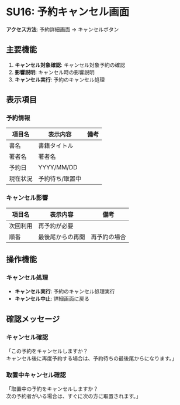 # SU16: 予約キャンセル画面

**アクセス方法**: 予約詳細画面 → キャンセルボタン

## 主要機能
1. **キャンセル対象確認**: キャンセル対象予約の確認
2. **影響説明**: キャンセル時の影響説明
3. **キャンセル実行**: 予約のキャンセル処理

## 表示項目

### 予約情報
| 項目名 | 表示内容 | 備考 |
|--------|----------|------|
| 書名 | 書籍タイトル | |
| 著者名 | 著者名 | |
| 予約日 | YYYY/MM/DD | |
| 現在状況 | 予約待ち/取置中 | |

### キャンセル影響
| 項目名 | 表示内容 | 備考 |
|--------|----------|------|
| 次回利用 | 再予約が必要 | |
| 順番 | 最後尾からの再開 | 再予約の場合 |

## 操作機能

### キャンセル処理
- **キャンセル実行**: 予約のキャンセル処理実行
- **キャンセル中止**: 詳細画面に戻る

## 確認メッセージ

### キャンセル確認
「この予約をキャンセルしますか？  
キャンセル後に再度予約する場合は、予約待ちの最後尾からになります。」

### 取置中キャンセル確認
「取置中の予約をキャンセルしますか？  
次の予約者がいる場合は、すぐに次の方に取置されます。」